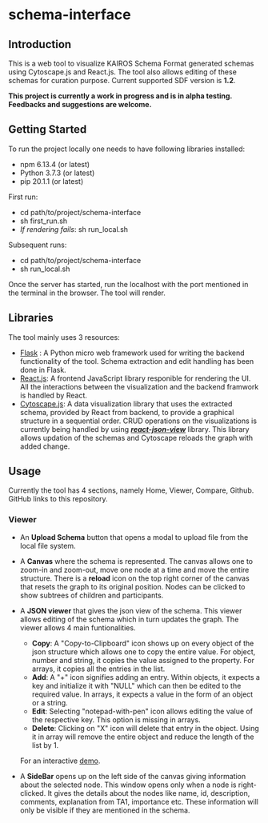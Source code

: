# schema-interface

## Introduction

This is a web tool to visualize KAIROS Schema Format generated schemas using Cytoscape.js and React.js. The tool also allows editing of these schemas for curation purpose. Current supported SDF version is **1.2**.

**This project is currently a work in progress and is in alpha testing. Feedbacks and suggestions are welcome.**

## Getting Started

To run the project locally one needs to have following libraries installed:

* npm 6.13.4 (or latest)
* Python 3.7.3 (or latest)
* pip 20.1.1 (or latest)

First run:

* cd path/to/project/schema-interface
* sh first_run.sh
* _If rendering fails_: sh run_local.sh 

Subsequent runs:

* cd path/to/project/schema-interface
* sh run_local.sh

Once the server has started, run the localhost with the port mentioned in the terminal in the browser. The tool will render.

## Libraries

The tool mainly uses 3 resources:

* [Flask](https://flask.palletsprojects.com/en/1.1.x/) : A Python micro web framework used for writing the backend functionality of the tool. Schema extraction and edit handling has been done in Flask.
* [React.js](https://reactjs.org/): A frontend JavaScript library responible for rendering the UI. All the interactions between the visualization and the backend framwork is handled by React.
* [Cytoscape.js](https://js.cytoscape.org/): A data visualization library that uses the extracted schema, provided by React from backend, to provide a graphical structure in a sequential order. CRUD operations on the visualizations is currently being handled by using _**[react-json-view](https://github.com/mac-s-g/react-json-view/blob/master/README.md)**_ library. This library allows updation of the schemas and Cytoscape reloads the graph with added change.

## Usage

Currently the tool has 4 sections, namely Home, Viewer, Compare, Github. GitHub links to this repository.

### Viewer
* An **Upload Schema** button that opens a modal to upload file from the local file system.
* A **Canvas** where the schema is represented. The canvas allows one to zoom-in and zoom-out, move one node at a time and move the entire structure. There is a **reload** icon on the top right corner of the canvas that resets the graph to its original position. Nodes can be clicked to show subtrees of children and participants.
* A **JSON viewer** that gives the json view of the schema. This viewer allows editing of the schema which in turn updates the graph. The viewer allows 4 main funtionalities.
  * **Copy**: A "Copy-to-Clipboard" icon shows up on every object of the json structure which allows one to copy the entire value. For object, number and string, it copies the value assigned to the property. For arrays, it copies all the entries in the list.
  * **Add**: A "+" icon signifies adding an entry. Within objects, it expects a key and initialize it with "NULL" which can then be edited to the required value. In arrays, it expects a value in the form of an object or a string.
  * **Edit**: Selecting "notepad-with-pen" icon allows editing the value of the respective key. This option is missing in arrays.
  * **Delete**: Clicking on "X" icon will delete that entry in the object. Using it in array will remove the entire object and reduce the length of the list by 1.
  
  For an interactive [demo](https://mac-s-g.github.io/react-json-view/demo/dist/).
* A **SideBar** opens up on the left side of the canvas giving information about the selected node. This window opens only when a node is right-clicked. It gives the details about the nodes like name, id, description, comments, explanation from TA1, importance etc. These information will only be visible if they are mentioned in the schema.
